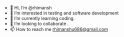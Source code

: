 - 👋 Hi, I’m @rhimansh
- 👀 I’m interested in testing and software development
- 🌱 I’m currently learning coding.
- 💞️ I’m looking to collaborate .
- 📫 How to reach me rhimanshu686@gmail.com

<!---
rhimansh/rhimansh is a ✨ special ✨ repository because its `README.md` (this file) appears on your GitHub profile.
You can click the Preview link to take a look at your changes.
--->
